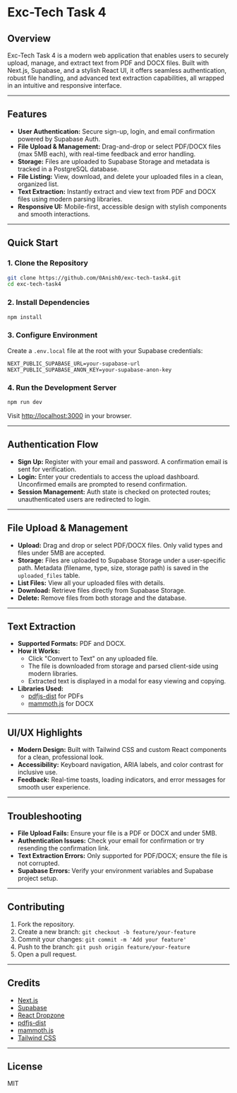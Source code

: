 # Exc-Tech Task 4

## Overview
Exc-Tech Task 4 is a modern web application that enables users to securely upload, manage, and extract text from PDF and DOCX files. Built with Next.js, Supabase, and a stylish React UI, it offers seamless authentication, robust file handling, and advanced text extraction capabilities, all wrapped in an intuitive and responsive interface.

---

## Features
- **User Authentication:** Secure sign-up, login, and email confirmation powered by Supabase Auth.
- **File Upload & Management:** Drag-and-drop or select PDF/DOCX files (max 5MB each), with real-time feedback and error handling.
- **Storage:** Files are uploaded to Supabase Storage and metadata is tracked in a PostgreSQL database.
- **File Listing:** View, download, and delete your uploaded files in a clean, organized list.
- **Text Extraction:** Instantly extract and view text from PDF and DOCX files using modern parsing libraries.
- **Responsive UI:** Mobile-first, accessible design with stylish components and smooth interactions.

---

## Quick Start

### 1. Clone the Repository
```bash
git clone https://github.com/0Anish0/exc-tech-task4.git
cd exc-tech-task4
```

### 2. Install Dependencies
```bash
npm install
```

### 3. Configure Environment
Create a `.env.local` file at the root with your Supabase credentials:
```
NEXT_PUBLIC_SUPABASE_URL=your-supabase-url
NEXT_PUBLIC_SUPABASE_ANON_KEY=your-supabase-anon-key
```

### 4. Run the Development Server
```bash
npm run dev
```
Visit [http://localhost:3000](http://localhost:3000) in your browser.

---

## Authentication Flow
- **Sign Up:** Register with your email and password. A confirmation email is sent for verification.
- **Login:** Enter your credentials to access the upload dashboard. Unconfirmed emails are prompted to resend confirmation.
- **Session Management:** Auth state is checked on protected routes; unauthenticated users are redirected to login.

---

## File Upload & Management
- **Upload:** Drag and drop or select PDF/DOCX files. Only valid types and files under 5MB are accepted.
- **Storage:** Files are uploaded to Supabase Storage under a user-specific path. Metadata (filename, type, size, storage path) is saved in the `uploaded_files` table.
- **List Files:** View all your uploaded files with details.
- **Download:** Retrieve files directly from Supabase Storage.
- **Delete:** Remove files from both storage and the database.

---

## Text Extraction
- **Supported Formats:** PDF and DOCX.
- **How it Works:**
  - Click "Convert to Text" on any uploaded file.
  - The file is downloaded from storage and parsed client-side using modern libraries.
  - Extracted text is displayed in a modal for easy viewing and copying.
- **Libraries Used:**
  - [pdfjs-dist](https://github.com/mozilla/pdfjs-dist) for PDFs
  - [mammoth.js](https://github.com/mwilliamson/mammoth.js) for DOCX

---

## UI/UX Highlights
- **Modern Design:** Built with Tailwind CSS and custom React components for a clean, professional look.
- **Accessibility:** Keyboard navigation, ARIA labels, and color contrast for inclusive use.
- **Feedback:** Real-time toasts, loading indicators, and error messages for smooth user experience.

---

## Troubleshooting
- **File Upload Fails:** Ensure your file is a PDF or DOCX and under 5MB.
- **Authentication Issues:** Check your email for confirmation or try resending the confirmation link.
- **Text Extraction Errors:** Only supported for PDF/DOCX; ensure the file is not corrupted.
- **Supabase Errors:** Verify your environment variables and Supabase project setup.

---

## Contributing
1. Fork the repository.
2. Create a new branch: `git checkout -b feature/your-feature`
3. Commit your changes: `git commit -m 'Add your feature'`
4. Push to the branch: `git push origin feature/your-feature`
5. Open a pull request.

---

## Credits
- [Next.js](https://nextjs.org/)
- [Supabase](https://supabase.com/)
- [React Dropzone](https://react-dropzone.js.org/)
- [pdfjs-dist](https://github.com/mozilla/pdfjs-dist)
- [mammoth.js](https://github.com/mwilliamson/mammoth.js)
- [Tailwind CSS](https://tailwindcss.com/)

---

## License
MIT